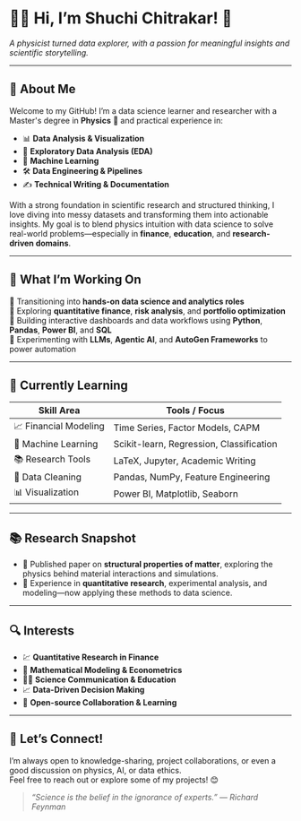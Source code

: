 # 👩‍💻 Hi, I’m Shuchi Chitrakar! 🌟  
*A physicist turned data explorer, with a passion for meaningful insights and scientific storytelling.*

---

## 🚀 About Me

Welcome to my GitHub! I’m a data science learner and researcher with a Master's degree in **Physics** 🧪 and practical experience in:

- 📊 **Data Analysis & Visualization**
- 🧼 **Exploratory Data Analysis (EDA)**
- 🧠 **Machine Learning**
- 🛠️ **Data Engineering & Pipelines**
- ✍️ **Technical Writing & Documentation**

With a strong foundation in scientific research and structured thinking, I love diving into messy datasets and transforming them into actionable insights. My goal is to blend physics intuition with data science to solve real-world problems—especially in **finance**, **education**, and **research-driven domains**.

---

## 🎯 What I’m Working On

🔹 Transitioning into **hands-on data science and analytics roles**  
🔹 Exploring **quantitative finance**, **risk analysis**, and **portfolio optimization**  
🔹 Building interactive dashboards and data workflows using **Python**, **Pandas**, **Power BI**, and **SQL**  
🔹 Experimenting with **LLMs**, **Agentic AI**, and **AutoGen Frameworks** to power automation

---

## 🧠 Currently Learning

| Skill Area | Tools / Focus |
|------------|----------------|
| 📈 Financial Modeling | Time Series, Factor Models, CAPM |
| 🤖 Machine Learning | Scikit-learn, Regression, Classification |
| 📚 Research Tools | LaTeX, Jupyter, Academic Writing |
| 🧹 Data Cleaning | Pandas, NumPy, Feature Engineering |
| 📊 Visualization | Power BI, Matplotlib, Seaborn |

---

## 📚 Research Snapshot

- 📝 Published paper on **structural properties of matter**, exploring the physics behind material interactions and simulations.
- 🔬 Experience in **quantitative research**, experimental analysis, and modeling—now applying these methods to data science.

---

## 🔍 Interests

- 💹 **Quantitative Research in Finance**  
- 🧮 **Mathematical Modeling & Econometrics**  
- 🧑‍🏫 **Science Communication & Education**  
- 📈 **Data-Driven Decision Making**  
- 🤝 **Open-source Collaboration & Learning**

---

## 🤝 Let’s Connect!

I’m always open to knowledge-sharing, project collaborations, or even a good discussion on physics, AI, or data ethics.  
Feel free to reach out or explore some of my projects! 😊

> *“Science is the belief in the ignorance of experts.” — Richard Feynman*

<!---
shuchC18/shuchC18 is a ✨ special ✨ repository because its `README.md` (this file) appears on your GitHub profile.
You can click the Preview link to take a look at your changes.
--->
